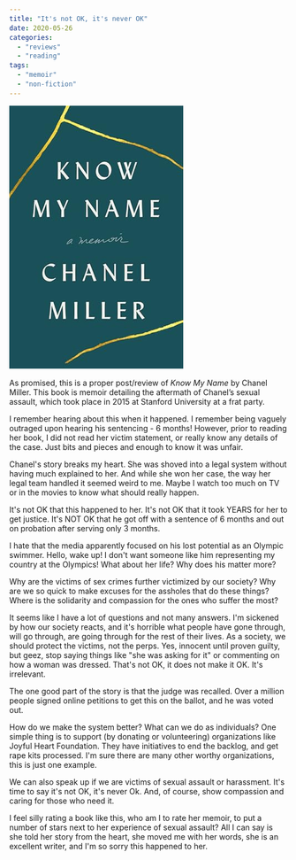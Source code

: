 ```yaml
---
title: "It's not OK, it's never OK"
date: 2020-05-26
categories: 
  - "reviews"
  - "reading"
tags: 
  - "memoir"
  - "non-fiction"
---
```


![50196744. sx318 sy475 ](images/50196744._SX318_SY475_.jpg)

As promised, this is a proper post/review of _Know My Name_ by Chanel Miller. This book is memoir detailing the aftermath of Chanel’s sexual assault, which took place in 2015 at Stanford University at a frat party.

I remember hearing about this when it happened. I remember being vaguely outraged upon hearing his sentencing - 6 months! However, prior to reading her book, I did not read her victim statement, or really know any details of the case. Just bits and pieces and enough to know it was unfair.

Chanel's story breaks my heart. She was shoved into a legal system without having much explained to her. And while she won her case, the way her legal team handled it seemed weird to me. Maybe I watch too much on TV or in the movies to know what should really happen.

It's not OK that this happened to her. It's not OK that it took YEARS for her to get justice. It's NOT OK that he got off with a sentence of 6 months and out on probation after serving only 3 months.

I hate that the media apparently focused on his lost potential as an Olympic swimmer. Hello, wake up! I don't want someone like him representing my country at the Olympics! What about her life? Why does his matter more?

Why are the victims of sex crimes further victimized by our society? Why are we so quick to make excuses for the assholes that do these things? Where is the solidarity and compassion for the ones who suffer the most?

It seems like I have a lot of questions and not many answers. I'm sickened by how our society reacts, and it's horrible what people have gone through, will go through, are going through for the rest of their lives. As a society, we should protect the victims, not the perps. Yes, innocent until proven guilty, but geez, stop saying things like "she was asking for it" or commenting on how a woman was dressed. That's not OK, it does not make it OK. It's irrelevant.

The one good part of the story is that the judge was recalled. Over a million people signed online petitions to get this on the ballot, and he was voted out.

How do we make the system better? What can we do as individuals? One simple thing is to support (by donating or volunteering) organizations like Joyful Heart Foundation. They have initiatives to end the backlog, and get rape kits processed. I'm sure there are many other worthy organizations, this is just one example.

We can also speak up if we are victims of sexual assault or harassment. It's time to say it's not OK, it's never Ok. And, of course, show compassion and caring for those who need it.

I feel silly rating a book like this, who am I to rate her memoir, to put a number of stars next to her experience of sexual assault? All I can say is she told her story from the heart, she moved me with her words, she is an excellent writer, and I'm so sorry this happened to her.
